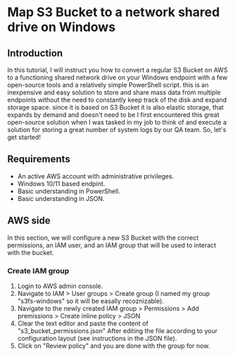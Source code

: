 # Map S3 Bucket to a network shared drive on Windows
## Introduction
In this tutorial, I will instruct you how to convert a regular S3 Bucket on AWS to a functioning shared network drive on your Windows endpoint with a few open-source tools and a relatively simple PowerShell script. this is an inexpensive and easy solution to store and share mass data from multiple endpoints without the need to constantly keep track of the disk and expand storage space. since it is based on S3 Bucket it is also elastic storage, that expands by demand and doesn't need to be 
I first encountered this great open-source solution when I was tasked in my job to think of and execute a solution for storing a great number of system logs by our QA team. So, let's get started!


## Requirements
- An active AWS account with administrative privileges.
- Windows 10/11 based endpint.
- Basic understanding in PowerShell.
- Basic understanding in JSON.

## AWS side
In this section, we will configure a new S3 Bucket with the correct permissions, an IAM user, and an IAM group that will be used to interact with the bucket. 

### Create IAM group
1. Login to AWS admin console.
3. Navigate to IAM > User groups > Create group (I named my group "s3fs-windows" so it will be easally recoznizable).
4. Navigate to the newly created IAM group > Permissions > Add premissions > Create inline policy > JSON
5. Clear the text editor and paste the content of "s3_bucket_permissions.json" After editing the file according to your configuration layout (see instructions in the JSON file).
6. Click on "Review policy" and you are done with the group for now. 



